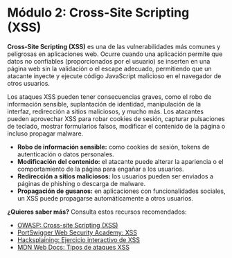 # Módulo 2: Cross-Site Scripting (XSS)

**Cross-Site Scripting (XSS)** es una de las vulnerabilidades más comunes y peligrosas en aplicaciones web. Ocurre cuando una aplicación permite que datos no confiables (proporcionados por el usuario) se inserten en una página web sin la validación o el escape adecuado, permitiendo que un atacante inyecte y ejecute código JavaScript malicioso en el navegador de otros usuarios.

Los ataques XSS pueden tener consecuencias graves, como el robo de información sensible, suplantación de identidad, manipulación de la interfaz, redirección a sitios maliciosos, y mucho más. Los atacantes pueden aprovechar XSS para robar cookies de sesión, capturar pulsaciones de teclado, mostrar formularios falsos, modificar el contenido de la página o incluso propagar malware.

- **Robo de información sensible:** como cookies de sesión, tokens de autenticación o datos personales.
- **Modificación del contenido:** el atacante puede alterar la apariencia o el comportamiento de la página para engañar a los usuarios.
- **Redirección a sitios maliciosos:** los usuarios pueden ser enviados a páginas de phishing o descarga de malware.
- **Propagación de gusanos:** en aplicaciones con funcionalidades sociales, un XSS puede propagarse automáticamente a otros usuarios.

**¿Quieres saber más?** Consulta estos recursos recomendados:

- [OWASP: Cross-site Scripting (XSS)](https://owasp.org/www-community/attacks/xss/)
- [PortSwigger Web Security Academy: XSS](https://portswigger.net/web-security/cross-site-scripting)
- [Hacksplaining: Ejercicio interactivo de XSS](https://www.hacksplaining.com/exercises/xss)
- [MDN Web Docs: Tipos de ataques XSS](https://developer.mozilla.org/es/docs/Web/Security/Types_of_attacks#cross-site_scripting_xss)